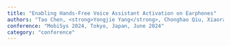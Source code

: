 ```yaml
---
title: "Enabling Hands-Free Voice Assistant Activation on Earphones"
authors: "Tao Chen, <strong>Yongjie Yang</strong>, Chonghao Qiu, Xiaoran Fan, Xiuzhen Guo, Longfei Shangguan"
conference: "MobiSys 2024, Tokyo, Japan, June 2024"
category: "conference"
---
```

